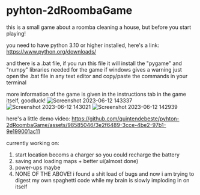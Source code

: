 # pyhton-2dRoombaGame

this is a small game about a roomba cleaning a house, but before you start playing!

you need to have python 3.10 or higher installed, here's a link: 
https://www.python.org/downloads/

and there is a .bat file, if you run this file it will install the "pygame" and "numpy" libraries needed for the game
if windows gives a warning just open the .bat file in any text editor and copy/paste the commands in your terminal

more information of the game is given in the instructions tab in the game itself, goodluck!
![Screenshot 2023-06-12 143337](https://github.com/quintendebeste/pyhton-2dRoombaGame/assets/98585046/c604d4c1-4f04-4ddf-9e21-9eb7a500dc0e)
![Screenshot 2023-06-12 143021](https://github.com/quintendebeste/pyhton-2dRoombaGame/assets/98585046/9738047b-8020-4040-8a4e-6e7edb930e90)
![Screenshot 2023-06-12 142939](https://github.com/quintendebeste/pyhton-2dRoombaGame/assets/98585046/940677d9-c968-4096-83e5-cab1ebe05b05)

here's a little demo video:
https://github.com/quintendebeste/pyhton-2dRoombaGame/assets/98585046/3e2f6489-3cce-4be2-97b1-9e199001ac11

currently working on:
1. start location becoms a charger so you could recharge the battery
2. saving and loading maps + better ui(almost done)
3. power-ups maybe
4. NONE OF THE ABOVE! i found a shit load of bugs and now i am trying to digest my own spaghetti code while my brain is slowly imploding in on itself


